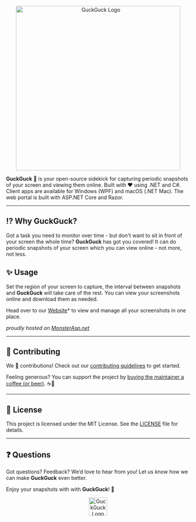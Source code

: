 <p align="center">
  <img src="https://guckguck.runasp.net/logo.png" alt="GuckGuck Logo" width="450px">
</p>

**GuckGuck** 👀 is your open-source sidekick for capturing periodic snapshots of your screen and viewing them online. Built with ❤️ using .NET and C#. Client apps are available for Windows (WPF) and macOS (.NET Mac). The web portal is built with ASP.NET Core and Razor.

---

## ⁉️ Why GuckGuck?
Got a task you need to monitor over time - but don't want to sit in front of your screen the whole time? **GuckGuck** has got you covered! It can do periodic snapshots of your screen which you can view online - not more, not less.

## ✨ Usage
Set the region of your screen to capture, the interval between snapshots and **GuckGuck** will take care of the rest. You can view your screenshots online and download them as needed.

Head over to our [Website](http://guckguck.runasp.net/)* to view and manage all your screenshots in one place.  

*proudly hosted on [MonsterAsp.net](http://monsterasp.net/)*

---

## 🤝 Contributing

We 💖 contributions! Check out our [contributing guidelines](CONTRIBUTING.md) to get started.  

Feeling generous? You can support the project by [buying the maintainer a coffee (or beer)](http://bento.me/nor0x). ☕🍻

---

## 📜 License

This project is licensed under the MIT License. See the [LICENSE](LICENSE) file for details.

---

## ❓ Questions

Got questions? Feedback? We’d love to hear from you! Let us know how we can make **GuckGuck** even better.  

Enjoy your snapshots with with **GuckGuck**! 👀

<p align="center">
  <img src="https://guckguck.runasp.net/logo-icon.png" alt="GuckGuck Logo" height="50px">
</div>
